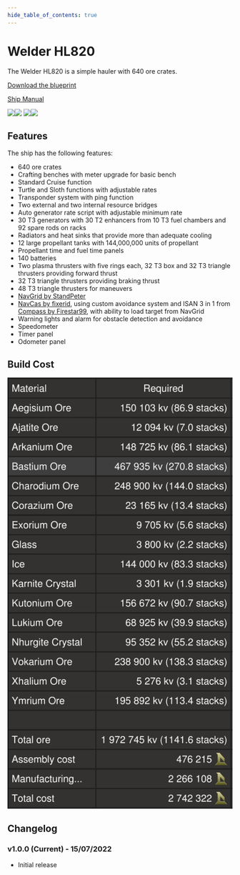```yaml
---
hide_table_of_contents: true
---
```


# Welder HL820

The Welder HL820 is a simple hauler with 640 ore crates.

[Download the blueprint](https://github.com/ego-tech/starbase-ship-welder/raw/main/blueprints/ships/hl820/welder_hl820.fbe)

[Ship Manual](../docs/flying)

<img src="../photos/hl820/20220715214433_1.jpg" width="600" /><img src="../photos/hl820/20220715214423_1.jpg" width="600" />
<img src="../photos/hl820/20220715214449_1.jpg" width="600" /><img src="../photos/hl820/20220715214525_1.jpg" width="600" />

## Features

The ship has the following features:

- 640 ore crates
- Crafting benches with meter upgrade for basic bench
- Standard Cruise function
- Turtle and Sloth functions with adjustable rates
- Transponder system with ping function
- Two external and two internal resource bridges
- Auto generator rate script with adjustable minimum rate
- 30 T3 generators with 30 T2 enhancers from 10 T3 fuel chambers and 92 spare rods on racks
- Radiators and heat sinks that provide more than adequate cooling
- 12 large propellant tanks with 144,000,000 units of propellant
- Propellant time and fuel time panels
- 140 batteries
- Two plasma thrusters with five rings each, 32 T3 box and 32 T3 triangle thrusters providing forward thrust
- 32 T3 triangle thrusters providing braking thrust
- 48 T3 triangle thrusters for maneuvers
- [NavGrid by StandPeter](https://github.com/pcbennion/starbase-navgrid)
- [NavCas by fixerid](https://github.com/fixerid/sb-projects/tree/main/NavCas), using custom avoidance system and ISAN 3 in 1 from [Compass by Firestar99](https://gitlab.com/Firestar99/yolol/-/blob/master/src/compass/README.md), with ability to load target from NavGrid
- Warning lights and alarm for obstacle detection and avoidance
- Speedometer
- Timer panel
- Odometer panel

## Build Cost

![Build Cost](/photos/hl820/build_cost.png)

## Changelog

### v1.0.0 (Current) - 15/07/2022

- Initial release
